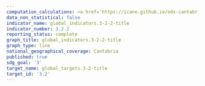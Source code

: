 ```yaml
---
computation_calculations: <a href='https://icane.github.io/ods-cantabria/assets/pdf/3.2.2.1.pdf' target='_blank'>Tasa de mortalidad neonatal</a>
data_non_statistical: false
indicator_name: global_indicators.3-2-2-title
indicator_number: 3.2.2
reporting_status: complete
graph_title: global_indicators.3-2-2-title
graph_type: line
national_geographical_coverage: Cantabria
published: true
sdg_goal: '3'
target_name: global_targets.3-2-title
target_id: '3.2'
---
```

